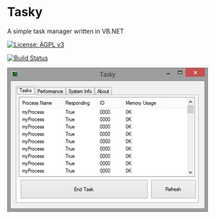 # Tasky
A simple task manager written in VB.NET

[![License: AGPL v3](https://img.shields.io/badge/License-AGPL%20v3-blue.svg)](https://www.gnu.org/licenses/agpl-3.0)

[![Build Status](https://api.travis-ci.com/ejj28/tasky.svg?branch=master)](https://travis-ci.com/ejj28/tasky)


![alt text](https://github.com/ejj28/tasky/blob/master/screenshots/Tasky1.png "Tasky")
